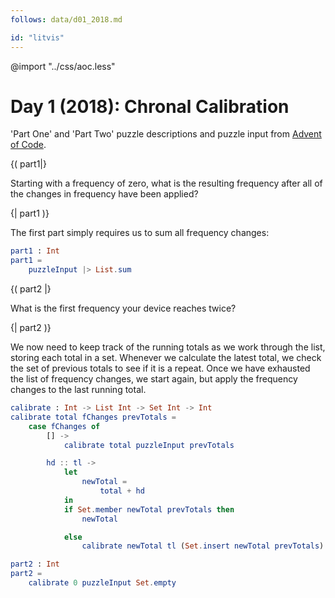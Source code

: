 ```yaml
---
follows: data/d01_2018.md

id: "litvis"
---
```


@import "../css/aoc.less"

# Day 1 (2018): Chronal Calibration

'Part One' and 'Part Two' puzzle descriptions and puzzle input from [Advent of Code](https://adventofcode.com/2018/day/1).

{( part1|}

Starting with a frequency of zero, what is the resulting frequency after all of the changes in frequency have been applied?

{| part1 )}

The first part simply requires us to sum all frequency changes:

```elm {l r}
part1 : Int
part1 =
    puzzleInput |> List.sum
```

{( part2 |}

What is the first frequency your device reaches twice?

{| part2 )}

We now need to keep track of the running totals as we work through the list, storing each total in a set. Whenever we calculate the latest total, we check the set of previous totals to see if it is a repeat. Once we have exhausted the list of frequency changes, we start again, but apply the frequency changes to the last running total.

```elm {l}
calibrate : Int -> List Int -> Set Int -> Int
calibrate total fChanges prevTotals =
    case fChanges of
        [] ->
            calibrate total puzzleInput prevTotals

        hd :: tl ->
            let
                newTotal =
                    total + hd
            in
            if Set.member newTotal prevTotals then
                newTotal

            else
                calibrate newTotal tl (Set.insert newTotal prevTotals)
```

```elm {l r}
part2 : Int
part2 =
    calibrate 0 puzzleInput Set.empty
```
